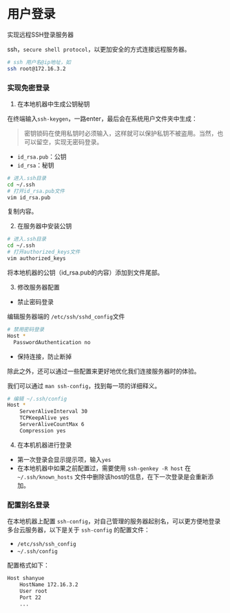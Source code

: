 # 用户登录
实现远程SSH登录服务器

ssh，`secure shell protocol`，以更加安全的方式连接远程服务器。

```bash
# ssh 用户名@ip地址，如
ssh root@172.16.3.2
```

### 实现免密登录

1. 在本地机器中生成公钥秘钥

在终端输入`ssh-keygen`，一路enter，最后会在系统用户文件夹中生成：

> 密钥锁码在使用私钥时必须输入，这样就可以保护私钥不被盗用。当然，也可以留空，实现无密码登录。

- `id_rsa.pub`：公钥
- `id_rsa`：秘钥

```bash
# 进入.ssh目录
cd ~/.ssh
# 打开id_rsa.pub文件
vim id_rsa.pub
```

复制内容。

2. 在服务器中安装公钥

```bash
# 进入.ssh目录
cd ~/.ssh
# 打开authorized_keys文件
vim authorized_keys
```

将本地机器的公钥（id_rsa.pub的内容）添加到文件尾部。

3. 修改服务器配置

- 禁止密码登录

编辑服务器端的 `/etc/ssh/sshd_config`文件

```bash
# 禁用密码登录
Host *
  PasswordAuthentication no
```

- 保持连接，防止断掉

除此之外，还可以通过一些配置来更好地优化我们连接服务器时的体验。

我们可以通过 `man ssh-config`，找到每一项的详细释义。

```bash
# 编辑 ~/.ssh/config
Host *
	ServerAliveInterval 30
	TCPKeepAlive yes
	ServerAliveCountMax 6
	Compression yes
```

4. 在本机机器进行登录

- 第一次登录会显示提示项，输入`yes`
- 在本地机器中如果之前配置过，需要使用 `ssh-genkey -R host` 在 `~/.ssh/known_hosts` 文件中删除该host的信息，在下一次登录是会重新添加。

### 配置别名登录

在本地机器上配置 `ssh-config`，对自己管理的服务器起别名，可以更方便地登录多台云服务器，以下是关于 `ssh-config` 的配置文件：

- `/etc/ssh/ssh_config`
- `~/.ssh/config`

配置格式如下：

```bash
Host shanyue
	HostName 172.16.3.2
	User root
	Port 22
	...
```